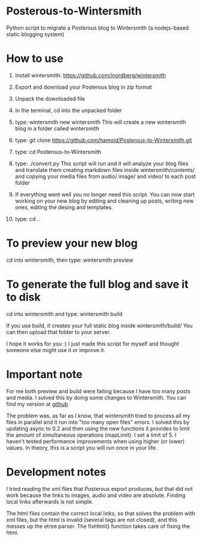 Posterous-to-Wintersmith
========================

Python script to migrate a Posterous blog to Wintersmith (a nodejs-based static blogging system)

# How to use

1. Install wintersmith: https://github.com/jnordberg/wintersmith
2. Export and download your Posterous blog in zip format
3. Unpack the downloaded file
4. In the terminal, cd into the unpacked folder
5. type: wintersmith new wintersmith
   This will create a new wintersmith blog in a folder called wintersmith
6. type: git clone https://github.com/hamoid/Posterous-to-Wintersmith.git
7. type: cd Posterous-to-Wintersmith
8. type: ./convert.py
   This script will run and it will analyze your blog files and translate
   them creating markdown files inside wintersmith/contents/ and copying
   your media files from audio/ image/ and video/ to each post folder

9. If everything went well you no longer need this script. You can now
   start working on your new blog by editing and cleaning up posts, writing
   new ones, editing the desing and templates.

10. type: cd ..

# To preview your new blog

cd into wintersmith, then
type: wintersmith preview

# To generate the full blog and save it to disk

cd into wintersmith and
type: wintersmith build

If you use build, it creates your full static blog inside wintersmith/build/
You can then upload that folder to your server.

I hope it works for you :) I just made this script for myself and thought
someone else might use it or improve it.


# Important note

For me both preview and build were failing because I have too many
posts and media. I solved this by doing some changes to Wintersmith. You can find
my version at [github](http://github.com/hamoid/wintersmith)

The problem was, as far as I know, that wintersmith tried to process all my files
in parallel and it run into "too many open files" errors. I solved this by updating
async to 0.2 and then using the new functions it provides to limit the amount of
simultaneous operations (mapLimit). I set a limit of 5. I haven't tested
performance improvements when using higher (or lower) values. In theory, this is
a script you will run once in your life.


# Development notes

I tried reading the xml files that Posterous export produces, but that did not work because the links
to images, audio and video are absolute. Finding local links afterwards is not simple.

The html files contain the correct local links, so that solves the problem with xml files,
but the html is invalid (several tags are not closed), and this messes up the etree parser.
The fixHtml() function takes care of fixing the html.
